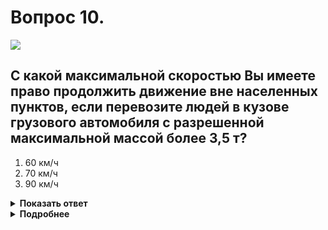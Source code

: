 # Вопрос 10.

![](https://s.drom.ru/i24228/pdd/tickets/2016/1543885238.jpg)

## С какой максимальной скоростью Вы имеете право продолжить движение вне населенных пунктов, если перевозите людей в кузове грузового автомобиля с разрешенной максимальной массой более 3,5 т?

1. 60 км/ч
2. 70 км/ч
3. 90 км/ч

<details>
<summary><b>Показать ответ</b></summary>
Правильный ответ: 1
</details>
<details>
<summary><b>Подробнее</b></summary>
При перевозке людей в кузове грузового автомобиля, независимо от его р.м.м. данный автомобиль может двигаться со скоростью не более 60 км/ч.
(Пункт 10.3 ПДД)
</details>